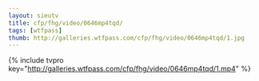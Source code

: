 ```yaml
--- 
layout: sieutv
title: cfp/fhg/video/0646mp4tqd/
tags: [wtfpass]
thumb: http://galleries.wtfpass.com/cfp/fhg/video/0646mp4tqd/1.jpg
---
```

{% include tvpro key="http://galleries.wtfpass.com/cfp/fhg/video/0646mp4tqd/1.mp4" %} 
